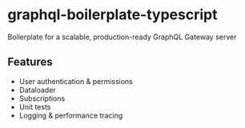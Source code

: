 # graphql-boilerplate-typescript
Boilerplate for a scalable, production-ready GraphQL Gateway server

## Features

- User authentication & permissions
- Dataloader
- Subscriptions
- Unit tests
- Logging & performance tracing
